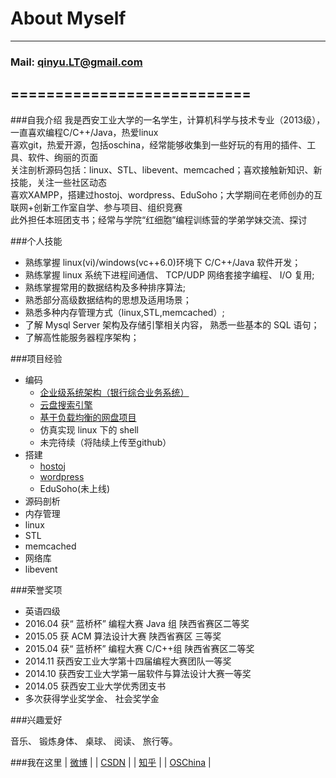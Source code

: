 #                                                              About Myself
****
###                                                     Mail: qinyu.LT@gmail.com
===========================
------
###自我介绍
我是西安工业大学的一名学生，计算机科学与技术专业（2013级），一直喜欢编程C/C++/Java，热爱linux</br>
喜欢git，热爱开源，包括oschina，经常能够收集到一些好玩的有用的插件、工具、软件、绚丽的页面</br>
关注剖析源码包括：linux、STL、libevent、memcached；喜欢接触新知识、新技能，关注一些社区动态</br>
喜欢XAMPP，搭建过hostoj、wordpress、EduSoho；大学期间在老师创办的互联网+创新工作室自学、参与项目、组织竞赛</br>
此外担任本班团支书；经常与学院“红细胞”编程训练营的学弟学妹交流、探讨

###个人技能

- 熟练掌握 linux(vi)/windows(vc++6.0)环境下 C/C++/Java 软件开发；
- 熟练掌握 linux 系统下进程间通信、 TCP/UDP 网络套接字编程、 I/O 复用;
- 熟练掌握常用的数据结构及多种排序算法;
- 熟悉部分高级数据结构的思想及适用场景；
- 熟悉多种内存管理方式（linux,STL,memcached）;
- 了解 Mysql Server 架构及存储引擎相关内容， 熟悉一些基本的 SQL 语句；
- 了解高性能服务器程序架构；

###项目经验
* 编码
  * [企业级系统架构（银行综合业务系统）](https://github.com/qinyuLT/BankingSystem)
  * [云盘搜索引擎](https://github.com/qinyuLT/BSearchEngine)
  * [基于负载均衡的网盘项目](https://github.com/qinyuLT/CloudPan)
  * 仿真实现 linux 下的 shell
  * 未完待续（将陆续上传至github）</br>
* 搭建
  * [hostoj](http://acm.xatu.edu.cn/ "算法在线测评软件")
  * [wordpress](http://zhennongagri.com/ "紫阳振农农业发展有限公司")
  * EduSoho(未上线)
* 源码剖析
 * 内存管理 
  * linux
  * STL
  * memcached
 * 网络库
  * libevent

###荣誉奖项

- 英语四级
- 2016.04 获“ 蓝桥杯” 编程大赛 Java 组 陕西省赛区二等奖
- 2015.05 获 ACM 算法设计大赛 陕西省赛区 三等奖
- 2015.04 获“ 蓝桥杯” 编程大赛 C/C++组 陕西省赛区二等奖
- 2014.11 获西安工业大学第十四届编程大赛团队一等奖
- 2014.10 获西安工业大学第一届软件与算法设计大赛一等奖
- 2014.05 获西安工业大学优秀团支书
- 多次获得学业奖学金、 社会奖学金</br>

###兴趣爱好

音乐、 锻炼身体、 桌球、 阅读、 旅行等。

###我在这里
| [微博](http://weibo.com/p/1005055053057550/home?from=page_100505&mod=TAB&pids=plc_main#place) |
| [CSDN](http://blog.csdn.net/le_temps) |
| [知乎](https://www.zhihu.com/people/tan-yu-69-64) |
| [OSChina](http://my.oschina.net/qinyuQ) |
